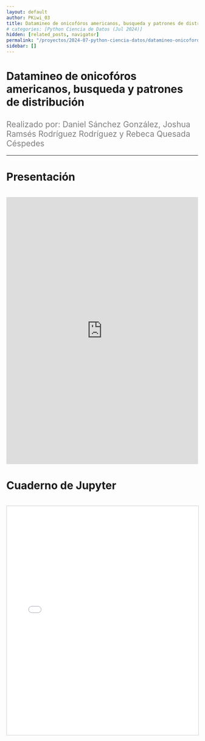 ```yaml
---
layout: default
author: PKiwi_03
title: Datamineo de onicofóros americanos, busqueda y patrones de distribución
# categories: [Python Ciencia de Datos (Jul 2024)]
hidden: [related_posts, navigator]
permalink: "/proyectos/2024-07-python-ciencia-datos/datamineo-onicoforos.html"
sidebar: []
---
```


# Datamineo de onicofóros americanos, busqueda y patrones de distribución
<h2 style="color: gray; font-weight: normal;">
Realizado por: Daniel Sánchez González, Joshua Ramsés Rodríguez Rodríguez y Rebeca Quesada Céspedes
</h2>

---
# Presentación
<br>

<iframe width="100%" height="700" src="https://www.youtube.com/embed/K8-EyjPzEF8" frameborder="0" allow="accelerometer; autoplay; clipboard-write; encrypted-media; gyroscope; picture-in-picture; web-share" referrerpolicy="strict-origin-when-cross-origin" allowfullscreen></iframe>

<br>

# Cuaderno de Jupyter

<br>

<iframe 
    src="/assets/html/2024-07-python/rebeca_quesada.html" 
    width="100%" 
    height="600" 
    style="border: 1px solid #ccc;"
></iframe>

